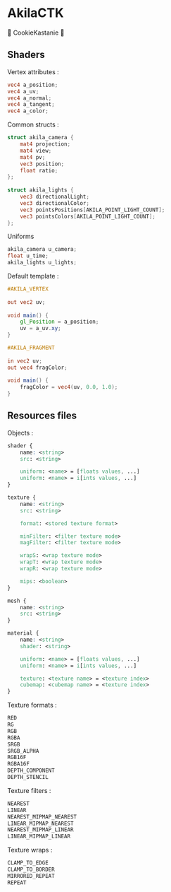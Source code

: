 ﻿# AkilaCTK

🍪 CookieKastanie 🍪

## Shaders

Vertex attributes :

```glsl
vec4 a_position;
vec4 a_uv;
vec4 a_normal;
vec4 a_tangent;
vec4 a_color;
```

Common structs :

```glsl
struct akila_camera {
	mat4 projection;
	mat4 view;
	mat4 pv;
	vec3 position;
	float ratio;
};
	
struct akila_lights {
	vec3 directionalLight;
	vec3 directionalColor;
	vec3 pointsPositions[AKILA_POINT_LIGHT_COUNT];
	vec3 pointsColors[AKILA_POINT_LIGHT_COUNT];
};
```

Uniforms

```glsl
akila_camera u_camera;
float u_time;
akila_lights u_lights;
```

Default template :

```glsl
#AKILA_VERTEX
	
out vec2 uv;
	
void main() {
	gl_Position = a_position;
	uv = a_uv.xy;
}

#AKILA_FRAGMENT
	
in vec2 uv;
out vec4 fragColor;
	
void main() {
	fragColor = vec4(uv, 0.0, 1.0);
}
```

## Resources files

Objects :

```css
shader {
	name: <string>
	src: <string>

	uniform: <name> = [floats values, ...]
	uniform: <name> = i[ints values, ...]
}

texture {
	name: <string>
	src: <string>

	format: <stored texture format>

	minFilter: <filter texture mode>
	magFilter: <filter texture mode>

	wrapS: <wrap texture mode>
	wrapT: <wrap texture mode>
	wrapR: <wrap texture mode>

	mips: <boolean>
}

mesh {
	name: <string>
	src: <string>
}

material {
	name: <string>
	shader: <string>

	uniform: <name> = [floats values, ...]
	uniform: <name> = i[ints values, ...]

	texture: <texture name> = <texture index>
	cubemap: <cubemap name> = <texture index>
}
```

Texture formats :

```css
RED
RG
RGB
RGBA
SRGB
SRGB_ALPHA
RGB16F
RGBA16F
DEPTH_COMPONENT
DEPTH_STENCIL
```

Texture filters :

```css
NEAREST
LINEAR
NEAREST_MIPMAP_NEAREST
LINEAR_MIPMAP_NEAREST
NEAREST_MIPMAP_LINEAR
LINEAR_MIPMAP_LINEAR
```

Texture wraps :

```css
CLAMP_TO_EDGE
CLAMP_TO_BORDER
MIRRORED_REPEAT
REPEAT
```
